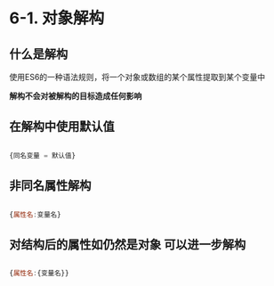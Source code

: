 # 6-1. 对象解构

## 什么是解构

使用ES6的一种语法规则，将一个对象或数组的某个属性提取到某个变量中

<!-- let 参数名 -->
<!-- ({解构参数名}=被解构对象) -->
<!-- 或 -->
<!-- let {参数名}=被解构对象 -->

**解构不会对被解构的目标造成任何影响**

## 在解构中使用默认值

```js

{同名变量 = 默认值}

```

## 非同名属性解构

```js

{属性名:变量名}

```

## 对结构后的属性如仍然是对象 可以进一步解构
```js

{属性名:{变量名}}

```